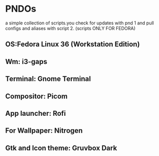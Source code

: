 # PNDOs
a simple collection of scripts.you check for updates with pnd 1 and pull configs and aliases with script 2. (scripts ONLY FOR FEDORA)

OS:Fedora Linux 36 (Workstation Edition)
----------------------------------------
Wm: i3-gaps
----------------------------------------
Terminal: Gnome Terminal
----------------------------------------
Compositor: Picom
----------------------------------------
App launcher: Rofi
----------------------------------------
For Wallpaper: Nitrogen
----------------------------------------
Gtk and Icon theme: Gruvbox Dark
----------------------------------------


